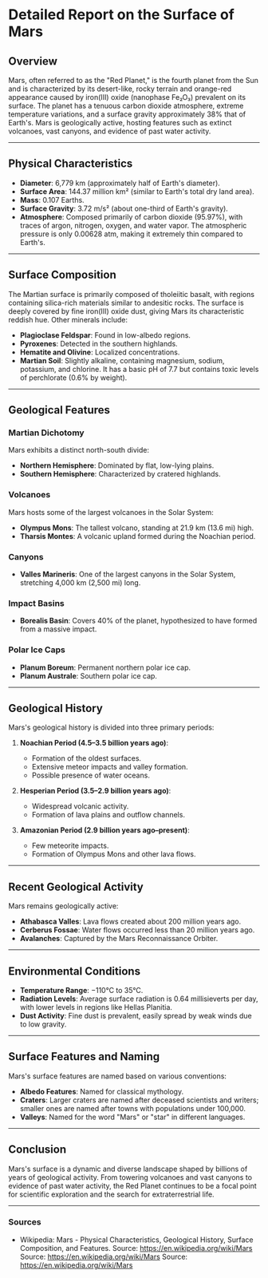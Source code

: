 # Detailed Report on the Surface of Mars

## Overview
Mars, often referred to as the "Red Planet," is the fourth planet from the Sun and is characterized by its desert-like, rocky terrain and orange-red appearance caused by iron(III) oxide (nanophase Fe₂O₃) prevalent on its surface. The planet has a tenuous carbon dioxide atmosphere, extreme temperature variations, and a surface gravity approximately 38% that of Earth's. Mars is geologically active, hosting features such as extinct volcanoes, vast canyons, and evidence of past water activity.

---

## Physical Characteristics
- **Diameter**: 6,779 km (approximately half of Earth's diameter).
- **Surface Area**: 144.37 million km² (similar to Earth's total dry land area).
- **Mass**: 0.107 Earths.
- **Surface Gravity**: 3.72 m/s² (about one-third of Earth's gravity).
- **Atmosphere**: Composed primarily of carbon dioxide (95.97%), with traces of argon, nitrogen, oxygen, and water vapor. The atmospheric pressure is only 0.00628 atm, making it extremely thin compared to Earth's.

---

## Surface Composition
The Martian surface is primarily composed of tholeiitic basalt, with regions containing silica-rich materials similar to andesitic rocks. The surface is deeply covered by fine iron(III) oxide dust, giving Mars its characteristic reddish hue. Other minerals include:
- **Plagioclase Feldspar**: Found in low-albedo regions.
- **Pyroxenes**: Detected in the southern highlands.
- **Hematite and Olivine**: Localized concentrations.
- **Martian Soil**: Slightly alkaline, containing magnesium, sodium, potassium, and chlorine. It has a basic pH of 7.7 but contains toxic levels of perchlorate (0.6% by weight).

---

## Geological Features
### **Martian Dichotomy**
Mars exhibits a distinct north-south divide:
- **Northern Hemisphere**: Dominated by flat, low-lying plains.
- **Southern Hemisphere**: Characterized by cratered highlands.

### **Volcanoes**
Mars hosts some of the largest volcanoes in the Solar System:
- **Olympus Mons**: The tallest volcano, standing at 21.9 km (13.6 mi) high.
- **Tharsis Montes**: A volcanic upland formed during the Noachian period.

### **Canyons**
- **Valles Marineris**: One of the largest canyons in the Solar System, stretching 4,000 km (2,500 mi) long.

### **Impact Basins**
- **Borealis Basin**: Covers 40% of the planet, hypothesized to have formed from a massive impact.

### **Polar Ice Caps**
- **Planum Boreum**: Permanent northern polar ice cap.
- **Planum Australe**: Southern polar ice cap.

---

## Geological History
Mars's geological history is divided into three primary periods:
1. **Noachian Period (4.5–3.5 billion years ago)**:
   - Formation of the oldest surfaces.
   - Extensive meteor impacts and valley formation.
   - Possible presence of water oceans.

2. **Hesperian Period (3.5–2.9 billion years ago)**:
   - Widespread volcanic activity.
   - Formation of lava plains and outflow channels.

3. **Amazonian Period (2.9 billion years ago–present)**:
   - Few meteorite impacts.
   - Formation of Olympus Mons and other lava flows.

---

## Recent Geological Activity
Mars remains geologically active:
- **Athabasca Valles**: Lava flows created about 200 million years ago.
- **Cerberus Fossae**: Water flows occurred less than 20 million years ago.
- **Avalanches**: Captured by the Mars Reconnaissance Orbiter.

---

## Environmental Conditions
- **Temperature Range**: −110°C to 35°C.
- **Radiation Levels**: Average surface radiation is 0.64 millisieverts per day, with lower levels in regions like Hellas Planitia.
- **Dust Activity**: Fine dust is prevalent, easily spread by weak winds due to low gravity.

---

## Surface Features and Naming
Mars's surface features are named based on various conventions:
- **Albedo Features**: Named for classical mythology.
- **Craters**: Larger craters are named after deceased scientists and writers; smaller ones are named after towns with populations under 100,000.
- **Valleys**: Named for the word "Mars" or "star" in different languages.

---

## Conclusion
Mars's surface is a dynamic and diverse landscape shaped by billions of years of geological activity. From towering volcanoes and vast canyons to evidence of past water activity, the Red Planet continues to be a focal point for scientific exploration and the search for extraterrestrial life.

---

### Sources
- Wikipedia: Mars - Physical Characteristics, Geological History, Surface Composition, and Features.
Source: https://en.wikipedia.org/wiki/Mars
Source: https://en.wikipedia.org/wiki/Mars
Source: https://en.wikipedia.org/wiki/Mars